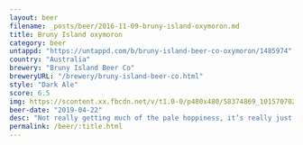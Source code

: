 ```yaml
---
layout: beer
filename: _posts/beer/2016-11-09-bruny-island-oxymoron.md
title: Bruny Island oxymoron
category: beer
untappd: "https://untappd.com/b/bruny-island-beer-co-oxymoron/1485974"
country: "Australia"
brewery: "Bruny Island Beer Co"
breweryURL: "/brewery/bruny-island-beer-co.html"
style: "Dark Ale"
score: 6.5
img: https://scontent.xx.fbcdn.net/v/t1.0-0/p480x480/58374869_10157070264083745_8329093973914157056_n.jpg?_nc_cat=107&_nc_ht=scontent.xx&oh=81871a7c3d8851911be70419dcfcff51&oe=5D34E4A5
beer-date: "2019-04-22"
desc: "Not really getting much of the pale hoppiness, it’s really just a dark beer. As such it’s ok, but nothing exciting"
permalink: /beer/:title.html
---
```

